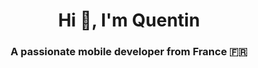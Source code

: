 <h1 align="center">Hi 👋,  I'm Quentin</h1>
<h3 align="center">A passionate mobile developer from France 🇫🇷</h3>

